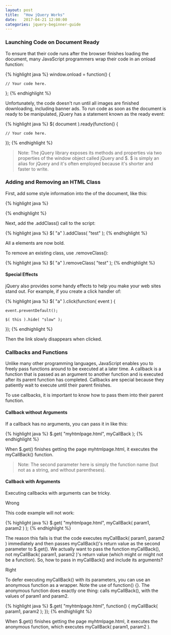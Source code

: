 ```yaml
---
layout: post
title:  "How jQuery Works"
date:   2017-04-21 12:00:00
categories: jquery-beginner-guide
---
```


### Launching Code on Document Ready

To ensure that their code runs after the browser finishes loading the document, many JavaScript programmers wrap their code in an onload function:

{% highlight java %}
window.onload = function() {

    // Your code here.

};
{% endhighlight %}

Unfortunately, the code doesn't run until all images are finished downloading, including banner ads. To run code as soon as the document is ready to be manipulated, jQuery has a statement known as the ready event:

{% highlight java %}
$( document ).ready(function() {

    // Your code here.

});
{% endhighlight %}

> Note: The jQuery library exposes its methods and properties via two properties of the window object called jQuery and $. $ is simply an alias for jQuery and it's often employed because it's shorter and faster to write.

### Adding and Removing an HTML Class

First, add some style information into the <head> of the document, like this:

{% highlight java %}
<style>
a.test {
    font-weight: bold;
}
</style>
{% endhighlight %}

Next, add the .addClass() call to the script:

{% highlight java %}
$( "a" ).addClass( "test" );
{% endhighlight %}

All a elements are now bold.

To remove an existing class, use .removeClass():

{% highlight java %}
$( "a" ).removeClass( "test" );
{% endhighlight %}

#### Special Effects

jQuery also provides some handy effects to help you make your web sites stand out. For example, if you create a click handler of:

{% highlight java %}
$( "a" ).click(function( event ) {
 
    event.preventDefault();
 
    $( this ).hide( "slow" );
 
});
{% endhighlight %}

Then the link slowly disappears when clicked.

### Callbacks and Functions

Unlike many other programming languages, JavaScript enables you to freely pass functions around to be executed at a later time. A callback is a function that is passed as an argument to another function and is executed after its parent function has completed. Callbacks are special because they patiently wait to execute until their parent finishes. 

To use callbacks, it is important to know how to pass them into their parent function.

#### Callback without Arguments

If a callback has no arguments, you can pass it in like this:

{% highlight java %}
$.get( "myhtmlpage.html", myCallBack );
{% endhighlight %}

When $.get() finishes getting the page myhtmlpage.html, it executes the myCallBack() function.

> Note: The second parameter here is simply the function name (but not as a string, and without parentheses).

#### Callback with Arguments

Executing callbacks with arguments can be tricky.

Wrong

This code example will not work:

{% highlight java %}
$.get( "myhtmlpage.html", myCallBack( param1, param2 ) );
{% endhighlight %}

The reason this fails is that the code executes myCallBack( param1, param2 ) immediately and then passes myCallBack()'s return value as the second parameter to $.get(). We actually want to pass the function myCallBack(), not myCallBack( param1, param2 )'s return value (which might or might not be a function). So, how to pass in myCallBack() and include its arguments?

Right

To defer executing myCallBack() with its parameters, you can use an anonymous function as a wrapper. Note the use of function() {}. The anonymous function does exactly one thing: calls myCallBack(), with the values of param1 and param2.

{% highlight java %}
$.get( "myhtmlpage.html", function() {
    myCallBack( param1, param2 ); 
});
{% endhighlight %}

When $.get() finishes getting the page myhtmlpage.html, it executes the anonymous function, which executes myCallBack( param1, param2 ).
